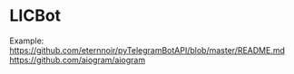 # LICBot
Example:
    https://github.com/eternnoir/pyTelegramBotAPI/blob/master/README.md
    https://github.com/aiogram/aiogram
